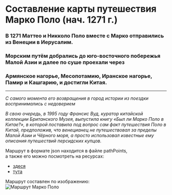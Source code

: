 # Составление карты путешествия Марко Поло (нач. 1271 г.)

### В 1271 Маттео и Никколо Поло вместе с Марко отправились из Венеции в Иерусалим.  
### Морским путём добрались до юго-восточного побережья Малой Азии и далее по суше проехали через  
### Армянское нагорье, Месопотамию, Иранское нагорье, Памир и Кашгарию, и достигли Китая.
---
*С самого момента его возвращения в город истории из поездки воспринимались с недоверием*

*В свою очередь, в 1995 году Франсис Вуд, куратор китайской коллекции Британского Музея,*
*выпустила книгу «Был ли Марко Поло в Китае?», в которой поставила под вопрос сам факт*
*путешествия Поло в Китай, предположив, что венецианец не путешествовал за пределы Малой Азии*
*и Чёрного моря, а просто использовал известные ему описания путешествий персидских купцов.*

Маршрут в формате json находится в файле pathPoints,  
а также его можно посмотреть на ресурсах:  
* [здеся](http://geojson.io/#id=gist:EllaLoe/68a45fc6af65d7951aba20647f5808e5&map=3/25.88/64.51)
* [тута](https://gist.github.com/EllaLoe/68a45fc6af65d7951aba20647f5808e5)

Маршрут составлен по изображению:  
![Маршрут Марко Поло](https://github.com/EllaLoe/hz_hw1/img/path.png)